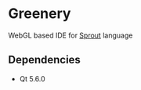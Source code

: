 # Greenery
WebGL based IDE for [Sprout](https://github.com/krre/sprout) language

## Dependencies
- Qt 5.6.0
